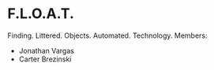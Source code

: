 # F.L.O.A.T.
Finding. Littered. Objects. Automated. Technology.
Members:
* Jonathan Vargas
* Carter Brezinski

